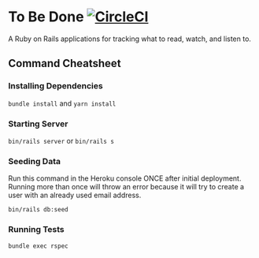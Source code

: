 # To Be Done [![CircleCI](https://dl.circleci.com/status-badge/img/gh/thanyabegum/to-be-done/tree/main.svg?style=svg)](https://dl.circleci.com/status-badge/redirect/gh/thanyabegum/to-be-done/tree/main)

A Ruby on Rails applications for tracking what to read, watch, and listen to.

## Command Cheatsheet

### Installing Dependencies

```bundle install``` and ```yarn install```

### Starting Server

```bin/rails server``` or ```bin/rails s```

### Seeding Data

Run this command in the Heroku console ONCE after initial deployment. Running
more than once will throw an error because it will try to create a user with an
already used email address.

```bin/rails db:seed```

### Running Tests

```bundle exec rspec```
